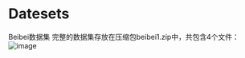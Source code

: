 # Datesets
Beibei数据集
完整的数据集存放在压缩包beibei1.zip中，共包含4个文件：
![image](https://github.com/Sunscreen123/Datesets/assets/39050681/404c1681-1734-4fb6-83b7-2d922e2ea494)

